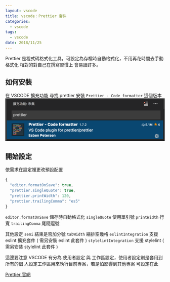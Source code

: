 ```yaml
---
layout: vscode
title: vscode：Prettier 套件
categories:
  - vscode
tags:
  - vscode
date: 2018/11/25
---
```


Prettier 是程式碼格式化工具，可設定為存檔時自動格式化，不用再花時間去手動格式化
相對的對自己在撰寫習慣上 會易讀許多。

## 如何安裝

在 VSCODE 擴充功能 尋找 prettier 安裝 `Prettier - Code formatter` 這個版本
<img src="assets/images/vscode/prittier/001.png" />

## 開始設定

依需求在設定裡更改預設配置

```js
{
  "editor.formatOnSave": true,
  "prettier.singleQuote": true,
  "prettier.printWidth": 120,
  "prettier.trailingComma": "es5"
}
```

`editor.formatOnSave` 儲存時自動格式化 `singleQuote` 使用單引號 `printWidth` 行
寬 `trailingComma` 尾隨逗號

其他設定 `semi` 結束是否加分號 `tabWidth` 縮排空幾格 `eslintIntegration` 支援
eslint 擴充套件 ( 需另安裝 eslint 此套件 ) `stylelintIntegration` 支援 stylelint
( 需另安裝 stylelint 此套件 )

這邊要注意 VSCODE 有分為 使用者設定 與 工作區設定，使用者設定則是套用到所有的個
人設定工作區用來執行目前專案，若是怕影響到其他專案 可設定在此

[Prettier 官網](//prettier.io/docs/en/options.html)
